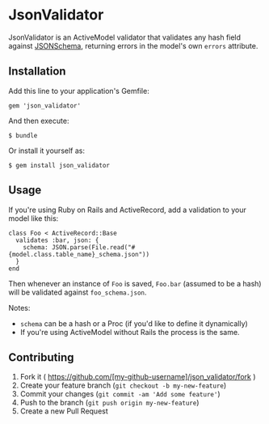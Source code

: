 # JsonValidator

JsonValidator is an ActiveModel validator that validates any hash field against [JSONSchema](http://json-schema.org), returning errors in the model's own `errors` attribute.

## Installation

Add this line to your application's Gemfile:

    gem 'json_validator'

And then execute:

    $ bundle

Or install it yourself as:

    $ gem install json_validator

## Usage

If you're using Ruby on Rails and ActiveRecord, add a validation to your model like this:

    class Foo < ActiveRecord::Base
      validates :bar, json: {
        schema: JSON.parse(File.read("#{model.class.table_name}_schema.json"))
      }
    end

Then whenever an instance of `Foo` is saved, `Foo.bar` (assumed to be a hash) will be validated against `foo_schema.json`.

Notes:
* `schema` can be a hash or a Proc (if you'd like to define it dynamically)
* If you're using ActiveModel without Rails the process is the same.

## Contributing

1. Fork it ( https://github.com/[my-github-username]/json_validator/fork )
2. Create your feature branch (`git checkout -b my-new-feature`)
3. Commit your changes (`git commit -am 'Add some feature'`)
4. Push to the branch (`git push origin my-new-feature`)
5. Create a new Pull Request

